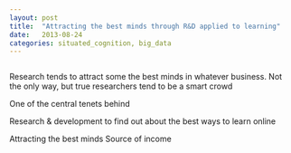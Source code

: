 ```yaml
---
layout: post
title:  "Attracting the best minds through R&D applied to learning"
date:   2013-08-24
categories: situated_cognition, big_data
---
```


![]()

Research tends to attract some the best minds in whatever business. Not the only way, but true researchers tend to be a smart crowd

One of the central tenets behind 

Research & development to find out about the best ways to learn online

Attracting the best minds
Source of income